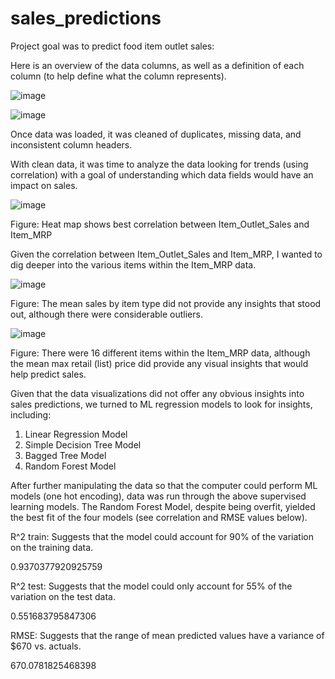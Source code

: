 # sales_predictions
Project goal was to predict food item outlet sales:

Here is an overview of the data columns, as well as a definition of each column (to help define what the column represents).

![image](https://user-images.githubusercontent.com/89427707/136724213-7245ae6d-0788-4d4b-a616-4d675cf1f1a7.png)

![image](https://user-images.githubusercontent.com/89427707/136724161-ab7a5dea-af41-4fb4-bc57-82d041176d1a.png)

Once data was loaded, it was cleaned of duplicates, missing data, and inconsistent column headers.

With clean data, it was time to analyze the data looking for trends (using correlation) with a goal of understanding which data fields would have an impact on sales.

![image](https://user-images.githubusercontent.com/89427707/136724997-004e7c78-d906-49c3-8611-b6da8659bfc6.png)

Figure:  Heat map shows best correlation between Item_Outlet_Sales and Item_MRP



Given the correlation between Item_Outlet_Sales and Item_MRP, I wanted to dig deeper into the various items within the Item_MRP data.  

![image](https://user-images.githubusercontent.com/89427707/136727206-795b8afd-0e65-4fe8-b44f-3e1945000c1b.png)

Figure:  The mean sales by item type did not provide any insights that stood out, although there were considerable outliers.

![image](https://user-images.githubusercontent.com/89427707/136725652-55874c97-34a1-4cb5-a96e-c01a4b357e80.png)

Figure:  There were 16 different items within the Item_MRP data, although the mean max retail (list) price did provide any visual insights that would help predict sales.

Given that the data visualizations did not offer any obvious insights into sales predictions, we turned to ML regression models to look for insights, including:

1) Linear Regression Model
2) Simple Decision Tree Model
3) Bagged Tree Model
4) Random Forest Model

After further manipulating the data so that the computer could perform ML models (one hot encoding), data was run through the above supervised learning models.  The Random Forest Model, despite being overfit, yielded the best fit of the four models (see correlation and RMSE values below).

R^2 train:  Suggests that the model could account for 90% of the variation on the training data.

0.9370377920925759

R^2 test:  Suggests that the model could only account for 55% of the variation on the test data.

0.551683795847306

RMSE:  Suggests that the range of mean predicted values have a variance of $670 vs. actuals.

670.0781825468398




